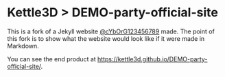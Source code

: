 Kettle3D > DEMO-party-official-site
=================================

This is a fork of a Jekyll website [@cYbOrG123456789](https://github.com/cYbOrG123456789) made. The point of this fork is to show what the website would look like if it were made in Markdown.

You can see the end product at <https://kettle3d.github.io/DEMO-party-official-site/>.
